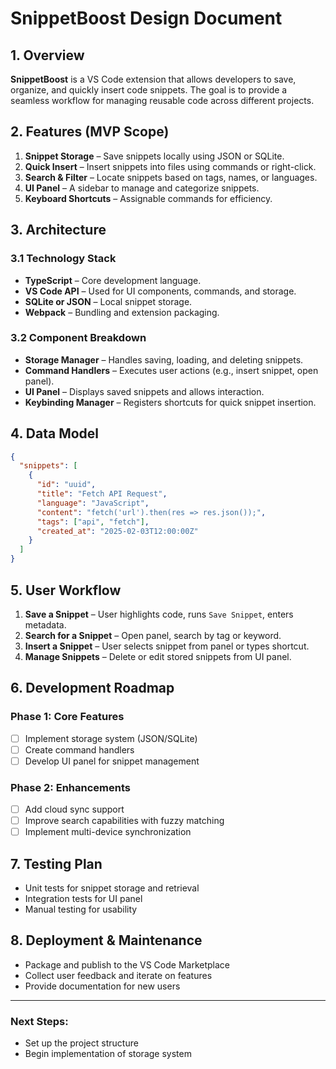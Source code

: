 # SnippetBoost Design Document

## **1. Overview**
**SnippetBoost** is a VS Code extension that allows developers to save, organize, and quickly insert code snippets. The goal is to provide a seamless workflow for managing reusable code across different projects.

## **2. Features (MVP Scope)**
1. **Snippet Storage** – Save snippets locally using JSON or SQLite.
2. **Quick Insert** – Insert snippets into files using commands or right-click.
3. **Search & Filter** – Locate snippets based on tags, names, or languages.
4. **UI Panel** – A sidebar to manage and categorize snippets.
5. **Keyboard Shortcuts** – Assignable commands for efficiency.

## **3. Architecture**
### **3.1 Technology Stack**
- **TypeScript** – Core development language.
- **VS Code API** – Used for UI components, commands, and storage.
- **SQLite or JSON** – Local snippet storage.
- **Webpack** – Bundling and extension packaging.

### **3.2 Component Breakdown**
- **Storage Manager** – Handles saving, loading, and deleting snippets.
- **Command Handlers** – Executes user actions (e.g., insert snippet, open panel).
- **UI Panel** – Displays saved snippets and allows interaction.
- **Keybinding Manager** – Registers shortcuts for quick snippet insertion.

## **4. Data Model**
```json
{
  "snippets": [
    {
      "id": "uuid",
      "title": "Fetch API Request",
      "language": "JavaScript",
      "content": "fetch('url').then(res => res.json());",
      "tags": ["api", "fetch"],
      "created_at": "2025-02-03T12:00:00Z"
    }
  ]
}
```

## **5. User Workflow**
1. **Save a Snippet** – User highlights code, runs `Save Snippet`, enters metadata.
2. **Search for a Snippet** – Open panel, search by tag or keyword.
3. **Insert a Snippet** – User selects snippet from panel or types shortcut.
4. **Manage Snippets** – Delete or edit stored snippets from UI panel.

## **6. Development Roadmap**
### **Phase 1: Core Features**
- [ ] Implement storage system (JSON/SQLite)
- [ ] Create command handlers
- [ ] Develop UI panel for snippet management

### **Phase 2: Enhancements**
- [ ] Add cloud sync support
- [ ] Improve search capabilities with fuzzy matching
- [ ] Implement multi-device synchronization

## **7. Testing Plan**
- Unit tests for snippet storage and retrieval
- Integration tests for UI panel
- Manual testing for usability

## **8. Deployment & Maintenance**
- Package and publish to the VS Code Marketplace
- Collect user feedback and iterate on features
- Provide documentation for new users

---
### **Next Steps:**
- Set up the project structure
- Begin implementation of storage system


